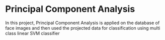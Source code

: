 # Principal Component Analysis

In this project, Principal Component Analysis is applied on the database of face
images and then used the projected data for classification using multi class linear SVM classifier